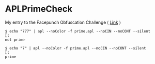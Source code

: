 APLPrimeCheck
=============

My entry to the Facepunch Obfuscation Challenge ( [Link](http://facepunch.com/showthread.php?t=1392931) )

```
$ echo "777" | apl --noColor -f prime.apl --noCIN --noCONT --silent
⎕:
not prime
```

```
$ echo "7" | apl --noColor -f prime.apl --noCIN --noCONT --silent
⎕:
prime
```
